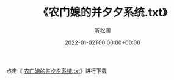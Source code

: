 ﻿---
title:  《农门媳的并夕夕系统.txt》
date:   2022-01-02T00:00:00+00:00
author: 听松阁
layout: post
permalink: /农门媳的并夕夕系统/
categories: 小说
tags: [小说]
---

点击《 [农门媳的并夕夕系统.txt](http://img.660000.xyz/bookstukust/book/bntxt/10/农门媳的并夕夕系统.txt)》进行下载